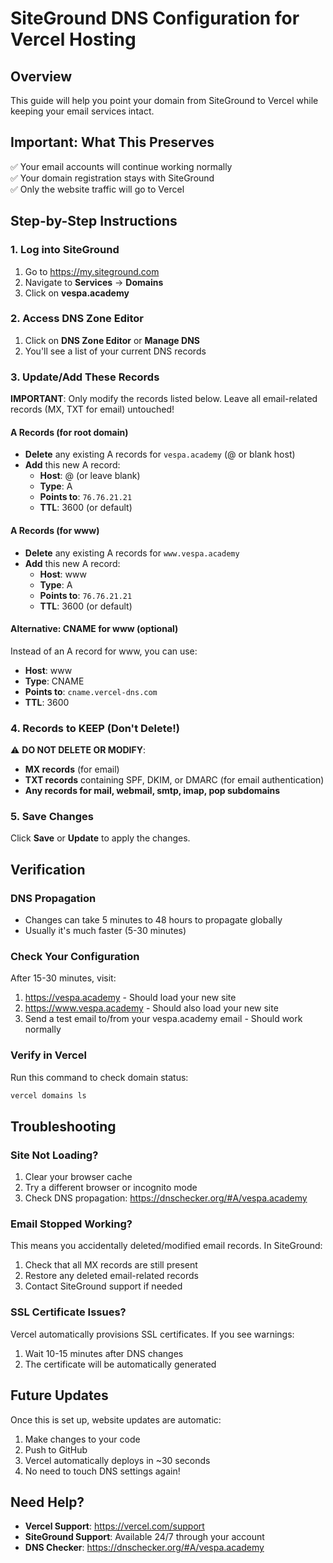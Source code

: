 # SiteGround DNS Configuration for Vercel Hosting

## Overview
This guide will help you point your domain from SiteGround to Vercel while keeping your email services intact.

## Important: What This Preserves
✅ Your email accounts will continue working normally  
✅ Your domain registration stays with SiteGround  
✅ Only the website traffic will go to Vercel  

## Step-by-Step Instructions

### 1. Log into SiteGround
1. Go to https://my.siteground.com
2. Navigate to **Services** → **Domains**
3. Click on **vespa.academy**

### 2. Access DNS Zone Editor
1. Click on **DNS Zone Editor** or **Manage DNS**
2. You'll see a list of your current DNS records

### 3. Update/Add These Records

**IMPORTANT**: Only modify the records listed below. Leave all email-related records (MX, TXT for email) untouched!

#### A Records (for root domain)
- **Delete** any existing A records for `vespa.academy` (@ or blank host)
- **Add** this new A record:
  - **Host**: @ (or leave blank)
  - **Type**: A
  - **Points to**: `76.76.21.21`
  - **TTL**: 3600 (or default)

#### A Records (for www)
- **Delete** any existing A records for `www.vespa.academy`
- **Add** this new A record:
  - **Host**: www
  - **Type**: A
  - **Points to**: `76.76.21.21`
  - **TTL**: 3600 (or default)

#### Alternative: CNAME for www (optional)
Instead of an A record for www, you can use:
- **Host**: www
- **Type**: CNAME
- **Points to**: `cname.vercel-dns.com`
- **TTL**: 3600

### 4. Records to KEEP (Don't Delete!)
⚠️ **DO NOT DELETE OR MODIFY**:
- **MX records** (for email)
- **TXT records** containing SPF, DKIM, or DMARC (for email authentication)
- **Any records for mail, webmail, smtp, imap, pop subdomains**

### 5. Save Changes
Click **Save** or **Update** to apply the changes.

## Verification

### DNS Propagation
- Changes can take 5 minutes to 48 hours to propagate globally
- Usually it's much faster (5-30 minutes)

### Check Your Configuration
After 15-30 minutes, visit:
1. https://vespa.academy - Should load your new site
2. https://www.vespa.academy - Should also load your new site
3. Send a test email to/from your vespa.academy email - Should work normally

### Verify in Vercel
Run this command to check domain status:
```bash
vercel domains ls
```

## Troubleshooting

### Site Not Loading?
1. Clear your browser cache
2. Try a different browser or incognito mode
3. Check DNS propagation: https://dnschecker.org/#A/vespa.academy

### Email Stopped Working?
This means you accidentally deleted/modified email records. In SiteGround:
1. Check that all MX records are still present
2. Restore any deleted email-related records
3. Contact SiteGround support if needed

### SSL Certificate Issues?
Vercel automatically provisions SSL certificates. If you see warnings:
1. Wait 10-15 minutes after DNS changes
2. The certificate will be automatically generated

## Future Updates

Once this is set up, website updates are automatic:
1. Make changes to your code
2. Push to GitHub
3. Vercel automatically deploys in ~30 seconds
4. No need to touch DNS settings again!

## Need Help?
- **Vercel Support**: https://vercel.com/support
- **SiteGround Support**: Available 24/7 through your account
- **DNS Checker**: https://dnschecker.org/#A/vespa.academy 